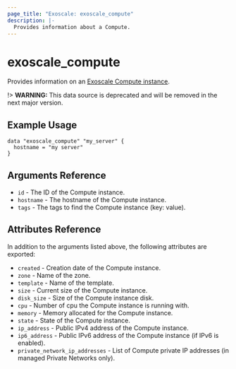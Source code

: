 ```yaml
---
page_title: "Exoscale: exoscale_compute"
description: |-
  Provides information about a Compute.
---
```


# exoscale\_compute

Provides information on an [Exoscale Compute instance][compute-doc].

!> **WARNING:** This data source is deprecated and will be removed in the next major version.


## Example Usage

```hcl
data "exoscale_compute" "my_server" {
  hostname = "my server"
}
```

## Arguments Reference

* `id` - The ID of the Compute instance.
* `hostname` - The hostname of the Compute instance.
* `tags` - The tags to find the Compute instance (key: value).


## Attributes Reference

In addition to the arguments listed above, the following attributes are exported:

* `created` - Creation date of the Compute instance.
* `zone` - Name of the zone.
* `template` - Name of the template.
* `size` - Current size of the Compute instance.
* `disk_size` - Size of the Compute instance disk.
* `cpu` - Number of cpu the Compute instance is running with.
* `memory` - Memory allocated for the Compute instance.
* `state` - State of the Compute instance.
* `ip_address` - Public IPv4 address of the Compute instance.
* `ip6_address` - Public IPv6 address of the Compute instance (if IPv6 is enabled).
* `private_network_ip_addresses` - List of Compute private IP addresses (in managed Private Networks only).


[compute-doc]: https://www.exoscale.com/compute/
